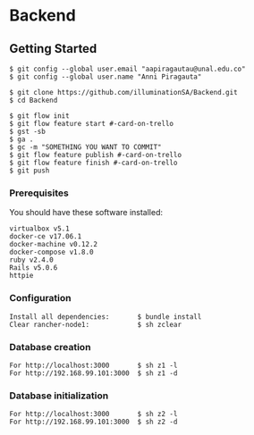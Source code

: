 # Backend

## Getting Started
```
$ git config --global user.email "aapiragautau@unal.edu.co"
$ git config --global user.name "Anni Piragauta"

$ git clone https://github.com/illuminationSA/Backend.git
$ cd Backend

$ git flow init
$ git flow feature start #-card-on-trello
$ gst -sb
$ ga .
$ gc -m "SOMETHING YOU WANT TO COMMIT"
$ git flow feature publish #-card-on-trello
$ git flow feature finish #-card-on-trello
$ git push
```

### Prerequisites

You should have these software installed: <br />
```
virtualbox v5.1
docker-ce v17.06.1
docker-machine v0.12.2
docker-compose v1.8.0
ruby v2.4.0
Rails v5.0.6
httpie
```

### Configuration
```
Install all dependencies:       $ bundle install
Clear rancher-node1:            $ sh zclear
```

### Database creation
```
For http://localhost:3000       $ sh z1 -l
For http://192.168.99.101:3000  $ sh z1 -d
```

### Database initialization
```
For http://localhost:3000       $ sh z2 -l
For http://192.168.99.101:3000  $ sh z2 -d
```
